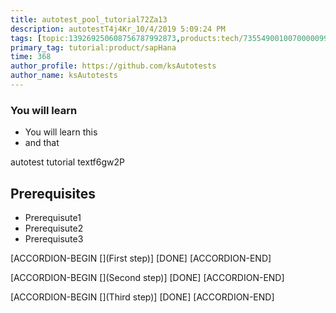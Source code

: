 ```yaml
---
title: autotest_pool_tutorial72Za13
description: autotestT4j4Kr_10/4/2019 5:09:24 PM
tags: [topic:139269250608756787992873,products:tech/73554900100700000996,tutorial:experience/advanced]
primary_tag: tutorial:product/sapHana
time: 368
author_profile: https://github.com/ksAutotests
author_name: ksAutotests
---
```

### You will learn
- You will learn this
- and that

autotest tutorial textf6gw2P

## Prerequisites
- Prerequisute1
- Prerequisute2
- Prerequisute3

[ACCORDION-BEGIN [](First step)]
[DONE]
[ACCORDION-END]

[ACCORDION-BEGIN [](Second step)]
[DONE]
[ACCORDION-END]

[ACCORDION-BEGIN [](Third step)]
[DONE]
[ACCORDION-END]

